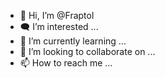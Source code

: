 - 👋 Hi, I’m @Fraptol
- 🗨 I’m interested ...
- 🌱 I’m currently learning ...
- 💞️ I’m looking to collaborate on ...
- 📫 How to reach me ...

<!---
Fraptol/Fraptol is a ✨ special ✨ repository because its `README.md` (this file) appears on your GitHub profile.
You can click the Preview link to take a look at your changes.
--->
